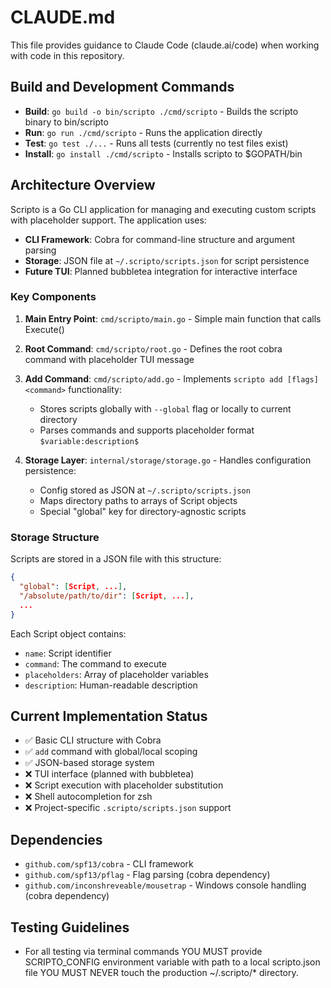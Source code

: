 # CLAUDE.md

This file provides guidance to Claude Code (claude.ai/code) when working with code in this repository.

## Build and Development Commands

- **Build**: `go build -o bin/scripto ./cmd/scripto` - Builds the scripto binary to bin/scripto
- **Run**: `go run ./cmd/scripto` - Runs the application directly
- **Test**: `go test ./...` - Runs all tests (currently no test files exist)
- **Install**: `go install ./cmd/scripto` - Installs scripto to $GOPATH/bin

## Architecture Overview

Scripto is a Go CLI application for managing and executing custom scripts with placeholder support. The application uses:

- **CLI Framework**: Cobra for command-line structure and argument parsing
- **Storage**: JSON file at `~/.scripto/scripts.json` for script persistence
- **Future TUI**: Planned bubbletea integration for interactive interface

### Key Components

1. **Main Entry Point**: `cmd/scripto/main.go` - Simple main function that calls Execute()

2. **Root Command**: `cmd/scripto/root.go` - Defines the root cobra command with placeholder TUI message

3. **Add Command**: `cmd/scripto/add.go` - Implements `scripto add [flags] <command>` functionality:
   - Stores scripts globally with `--global` flag or locally to current directory
   - Parses commands and supports placeholder format `$variable:description$`

4. **Storage Layer**: `internal/storage/storage.go` - Handles configuration persistence:
   - Config stored as JSON at `~/.scripto/scripts.json`
   - Maps directory paths to arrays of Script objects
   - Special "global" key for directory-agnostic scripts

### Storage Structure

Scripts are stored in a JSON file with this structure:
```json
{
  "global": [Script, ...],
  "/absolute/path/to/dir": [Script, ...],
  ...
}
```

Each Script object contains:
- `name`: Script identifier
- `command`: The command to execute
- `placeholders`: Array of placeholder variables
- `description`: Human-readable description

## Current Implementation Status

- ✅ Basic CLI structure with Cobra
- ✅ `add` command with global/local scoping
- ✅ JSON-based storage system
- ❌ TUI interface (planned with bubbletea)
- ❌ Script execution with placeholder substitution
- ❌ Shell autocompletion for zsh
- ❌ Project-specific `.scripto/scripts.json` support

## Dependencies

- `github.com/spf13/cobra` - CLI framework
- `github.com/spf13/pflag` - Flag parsing (cobra dependency)
- `github.com/inconshreveable/mousetrap` - Windows console handling (cobra dependency)

## Testing Guidelines

- For all testing via terminal commands YOU MUST provide SCRIPTO_CONFIG environment variable with path to a local scripto.json file YOU MUST NEVER touch the production ~/.scripto/* directory. 